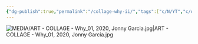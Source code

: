 ```yaml
---
{"dg-publish":true,"permalink":"/collage-why-ii/","tags":["c/N/YT","c/question-mark","cats","c/colour-blue","c/abstract","c/colour-orange","collage/year-2020"],"created":"2024-06-28T12:56:46.000-04:00","updated":"2025-08-24T13:00:55.100-04:00"}
---
```



![MEDIA/ART - COLLAGE - Why_01, 2020, Jonny Garcia.jpg|ART - COLLAGE - Why_01, 2020, Jonny Garcia.jpg](/img/user/MEDIA/ART%20-%20COLLAGE%20-%20Why_01,%202020,%20Jonny%20Garcia.jpg)